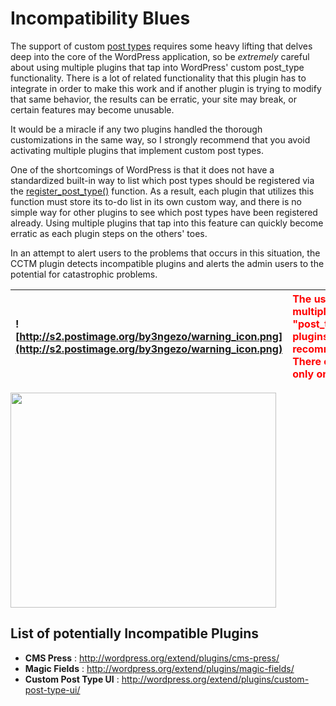 # Incompatibility Blues #

The support of custom [post types](http://codex.wordpress.org/Post_Types) requires some heavy lifting that delves deep into the core of the WordPress application, so be _extremely_ careful about using multiple plugins that tap into WordPress' custom post\_type functionality. There is a lot of related functionality that this plugin has to integrate in order to make this work and if another plugin is trying to modify that same behavior, the results can be erratic, your site may break, or certain features may become unusable.

It would be a miracle if any two plugins handled the thorough customizations in the same way, so I strongly recommend that you avoid activating multiple plugins that implement custom post types.

One of the shortcomings of WordPress is that it does not have a standardized built-in way to list which post types should be registered via the [register\_post\_type()](http://codex.wordpress.org/Function_Reference/register_post_type) function.  As a result, each plugin that utilizes this function must store its to-do list in its own custom way, and there is no simple way for other plugins to see which post types have been registered already.  Using multiple plugins that tap into this feature can quickly become erratic as each plugin steps on the others' toes.

In an attempt to alert users to the problems that occurs in this situation, the CCTM plugin detects incompatible plugins and alerts the admin users to the potential for catastrophic problems.

| ![http://s2.postimage.org/by3ngezo/warning_icon.png](http://s2.postimage.org/by3ngezo/warning_icon.png) | <font color='red'><b>The use of multiple "post_type" plugins is NOT recommended! There can be only one!</b></font>  |
|:--------------------------------------------------------------------------------------------------------|:--------------------------------------------------------------------------------------------------------------------|


<a href='http://www.youtube.com/watch?feature=player_embedded&v=bv_qcgnOiGk' target='_blank'><img src='http://img.youtube.com/vi/bv_qcgnOiGk/0.jpg' width='425' height=344 /></a>



## List of potentially Incompatible Plugins ##

  * **CMS Press** : http://wordpress.org/extend/plugins/cms-press/
  * **Magic Fields** : http://wordpress.org/extend/plugins/magic-fields/
  * **Custom Post Type UI** : http://wordpress.org/extend/plugins/custom-post-type-ui/